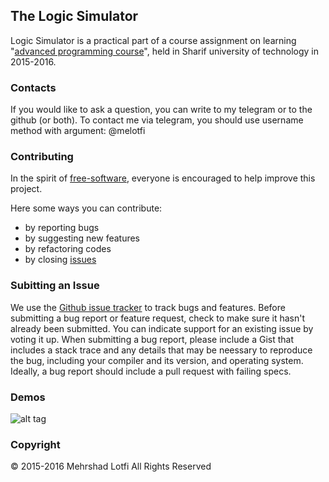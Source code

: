 ﻿## The Logic Simulator
Logic Simulator is a practical part of a course assignment on learning "[advanced programming course](http://ce.sharif.edu/courses/94-95/1/ce244-2)", held in Sharif university of technology in 2015-2016.


### Contacts
If you would like to ask a question, you can write to my telegram or to the github (or both). To contact me via telegram, you should use username method with argument: @melotfi

### Contributing
In the spirit of [free-software](http://www.gnu.org/philosophy/free-sw.html), everyone is encouraged to help improve this project.

Here some ways you can contribute:
* by reporting bugs
* by suggesting new features
* by refactoring codes
* by closing [issues](https://github.com/mehr74/logicSim/issues)

### Subitting an Issue
We use the [Github issue tracker](https://github.com/mehr74/logicSim/issues) to track bugs and features. Before submitting a bug report or feature request, check to make sure it hasn't already been submitted. You can indicate support for an existing issue by voting it up. When submitting a bug report, please include a Gist that includes a stack trace and any details that may be neessary to reproduce the bug, including your compiler and its version, and operating system. Ideally, a bug report should include a pull request with failing specs.

### Demos

![alt tag](https://raw.github.com/mehr74/logicSim/master/src/demo.jpg)

### Copyright
© 2015-2016 Mehrshad Lotfi All Rights Reserved

